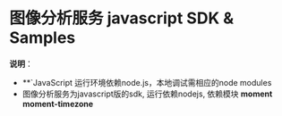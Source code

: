 # 图像分析服务 javascript SDK & Samples

**说明**：
+ **`JavaScript 运行环境依赖node.js，本地调试需相应的node modules
+ 图像分析服务为javascript版的sdk, 运行依赖nodejs, 依赖模块 **moment** **moment-timezone**




